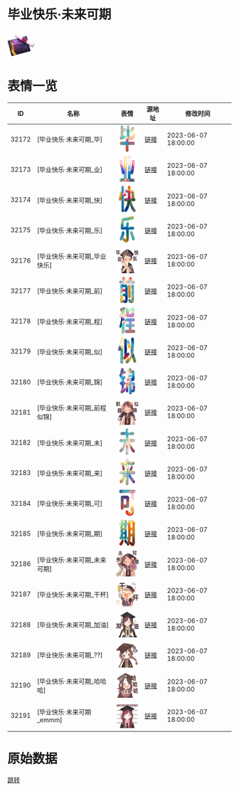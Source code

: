 # 毕业快乐·未来可期

<img src="./cover.png" height="60" alt="cover" />

# 表情一览

|ID|名称|表情|源地址|修改时间|
|----|----|----|----|----|
|32172|[毕业快乐·未来可期_毕]|<img src="./pic/032172_%5B毕业快乐·未来可期_毕%5D.png" height="60" alt="毕"/>|[链接](https://i0.hdslb.com/bfs/garb/798363ee22433184f4b0e886ed718051934b56c1.png)|2023-06-07 18:00:00|
|32173|[毕业快乐·未来可期_业]|<img src="./pic/032173_%5B毕业快乐·未来可期_业%5D.png" height="60" alt="业"/>|[链接](https://i0.hdslb.com/bfs/garb/1b8f8491cae685fc2f074919c2b2f45d3f7d2765.png)|2023-06-07 18:00:00|
|32174|[毕业快乐·未来可期_快]|<img src="./pic/032174_%5B毕业快乐·未来可期_快%5D.png" height="60" alt="快"/>|[链接](https://i0.hdslb.com/bfs/garb/a13d091eeab327dfd499d3c12a305b1907c8cf50.png)|2023-06-07 18:00:00|
|32175|[毕业快乐·未来可期_乐]|<img src="./pic/032175_%5B毕业快乐·未来可期_乐%5D.png" height="60" alt="乐"/>|[链接](https://i0.hdslb.com/bfs/garb/be96744bdbe8e43d352fae46ff9ef28994e973fb.png)|2023-06-07 18:00:00|
|32176|[毕业快乐·未来可期_毕业快乐]|<img src="./pic/032176_%5B毕业快乐·未来可期_毕业快乐%5D.png" height="60" alt="毕业快乐"/>|[链接](https://i0.hdslb.com/bfs/garb/e0604af5a1d4982ddf3f1f788cc82b2ed8993198.png)|2023-06-07 18:00:00|
|32177|[毕业快乐·未来可期_前]|<img src="./pic/032177_%5B毕业快乐·未来可期_前%5D.png" height="60" alt="前"/>|[链接](https://i0.hdslb.com/bfs/garb/005f9b4977d45f01511b486bf6d73725e3e025c7.png)|2023-06-07 18:00:00|
|32178|[毕业快乐·未来可期_程]|<img src="./pic/032178_%5B毕业快乐·未来可期_程%5D.png" height="60" alt="程"/>|[链接](https://i0.hdslb.com/bfs/garb/64e0091b47580b01605fa6b62f089f70b164a6ca.png)|2023-06-07 18:00:00|
|32179|[毕业快乐·未来可期_似]|<img src="./pic/032179_%5B毕业快乐·未来可期_似%5D.png" height="60" alt="似"/>|[链接](https://i0.hdslb.com/bfs/garb/6e12659cdcd750e6e628c60c98739c53f0925d52.png)|2023-06-07 18:00:00|
|32180|[毕业快乐·未来可期_锦]|<img src="./pic/032180_%5B毕业快乐·未来可期_锦%5D.png" height="60" alt="锦"/>|[链接](https://i0.hdslb.com/bfs/garb/24f135eea2af9872c4396b4e5a6becfb7ce1973c.png)|2023-06-07 18:00:00|
|32181|[毕业快乐·未来可期_前程似锦]|<img src="./pic/032181_%5B毕业快乐·未来可期_前程似锦%5D.png" height="60" alt="前程似锦"/>|[链接](https://i0.hdslb.com/bfs/garb/de135c5bb4822aa130c0b6fb5a2912b017713ff0.png)|2023-06-07 18:00:00|
|32182|[毕业快乐·未来可期_未]|<img src="./pic/032182_%5B毕业快乐·未来可期_未%5D.png" height="60" alt="未"/>|[链接](https://i0.hdslb.com/bfs/garb/4bbf04ed1df5a53da4349ec8ccb9329a3092e637.png)|2023-06-07 18:00:00|
|32183|[毕业快乐·未来可期_来]|<img src="./pic/032183_%5B毕业快乐·未来可期_来%5D.png" height="60" alt="来"/>|[链接](https://i0.hdslb.com/bfs/garb/8bdeaa200b70b196bf8dd34df0d502721ece6893.png)|2023-06-07 18:00:00|
|32184|[毕业快乐·未来可期_可]|<img src="./pic/032184_%5B毕业快乐·未来可期_可%5D.png" height="60" alt="可"/>|[链接](https://i0.hdslb.com/bfs/garb/5c93f9e6ea40f8ca1cc7723478033390c45b9646.png)|2023-06-07 18:00:00|
|32185|[毕业快乐·未来可期_期]|<img src="./pic/032185_%5B毕业快乐·未来可期_期%5D.png" height="60" alt="期"/>|[链接](https://i0.hdslb.com/bfs/garb/b753febdc5cce210bfa79333759342f65cacd2f6.png)|2023-06-07 18:00:00|
|32186|[毕业快乐·未来可期_未来可期]|<img src="./pic/032186_%5B毕业快乐·未来可期_未来可期%5D.png" height="60" alt="未来可期"/>|[链接](https://i0.hdslb.com/bfs/garb/2fdbc974bc731506222210e477b482cbe0212902.png)|2023-06-07 18:00:00|
|32187|[毕业快乐·未来可期_干杯]|<img src="./pic/032187_%5B毕业快乐·未来可期_干杯%5D.png" height="60" alt="干杯"/>|[链接](https://i0.hdslb.com/bfs/garb/e52627ef42d20b8dc0d5448a2cc380b7f1567e4f.png)|2023-06-07 18:00:00|
|32188|[毕业快乐·未来可期_加油]|<img src="./pic/032188_%5B毕业快乐·未来可期_加油%5D.png" height="60" alt="加油"/>|[链接](https://i0.hdslb.com/bfs/garb/ba61ba114298431b25d6adc630a3c57669d3029e.png)|2023-06-07 18:00:00|
|32189|[毕业快乐·未来可期_??]|<img src="./pic/032189_%5B毕业快乐·未来可期___%5D.png" height="60" alt="??"/>|[链接](https://i0.hdslb.com/bfs/garb/57910b9e06809e8217360acb9f74044697ee00ad.png)|2023-06-07 18:00:00|
|32190|[毕业快乐·未来可期_哈哈哈]|<img src="./pic/032190_%5B毕业快乐·未来可期_哈哈哈%5D.png" height="60" alt="哈哈哈"/>|[链接](https://i0.hdslb.com/bfs/garb/20e0aecde802dafd27c585dfe269b346dd3d5ed8.png)|2023-06-07 18:00:00|
|32191|[毕业快乐·未来可期_emmm]|<img src="./pic/032191_%5B毕业快乐·未来可期_emmm%5D.png" height="60" alt="emmm"/>|[链接](https://i0.hdslb.com/bfs/garb/5a27f75f5c7a3ecc86cf9ba311b32e9de62a22d2.png)|2023-06-07 18:00:00|

# 原始数据

[跳转](./raw.json)

